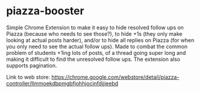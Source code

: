 # piazza-booster

Simple Chrome Extension to make it easy to hide resolved follow ups on Piazza (because who needs to see those?), to hide +1s (they only make looking at actual posts harder), and/or to hide all replies on Piazza (for when you only need to see the actual follow ups). Made to combat the common problem of students +1ing lots of posts, of a thread going super long and making it difficult to find the unresolved follow ups. The extension also supports pagination.

Link to web store: https://chrome.google.com/webstore/detail/piazza-controller/llmmoekdbpmgbfjohhjocjnfdjjieebd

